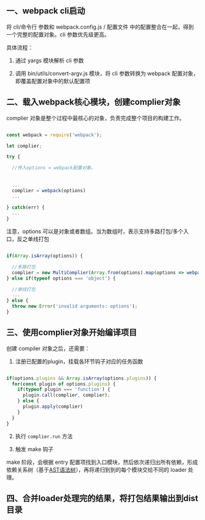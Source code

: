 
## 一、webpack cli启动

将 cli/命令行 参数和 webpack.config.js / 配置文件 中的配置整合在一起，得到一个完整的配置对象。cli 参数优先级更高。

具体流程：

1. 通过 yargs 模块解析 cli 参数

2. 调用 bin/utils/convert-argv.js 模块，将 cli 参数转换为 webpack 配置对象，即覆盖配置对象中的默认配置项


## 二、载入webpack核心模块，创建complier对象

complier 对象是整个过程中最核心的对象，负责完成整个项目的构建工作。

```javascript

const webpack = require('webpack');

let complier;

try {

  //传入options = webpack配置对象。
  
  
  ...
  complier = webpack(options)
  ...
  
} catch(err) {
  ...
}

```

注意，options 可以是对象或者数组。当为数组时，表示支持多路打包/多个入口，反之单线打包

```javascript

if(Array.isArray(options)) {

  //多路打包
  complier = new MultiComplier(Array.from(options).map(options => webpack(options)))
} else if(typeof options === 'object') {

  //单线打包
  ...
} else {
  throw new Error('invalid arguments: options');
}

```


## 三、使用complier对象开始编译项目

创建 compiler 对象之后，还需要：

1. 注册已配置的plugin，挂载各环节钩子对应的任务函数

```javascript

if(options.plugins && Array.isArray(options.plugins)) {
  for(const plugin of options.plugins) {
    if(typeof plugin === 'function') {
      plugin.call(complier, complier);
    } else {
      plugin.apply(complier)
    }
  }
}

```


2. 执行 `complier.run` 方法

3. 触发 make 钩子

make 阶段，会根据 entry 配置项找到入口模块，然后依次递归出所有依赖，形成依赖关系树（基于[AST语法树](https://github.com/hoanFir/blogs/blob/master/%E7%BC%96%E8%AF%91%E5%8E%9F%E7%90%86/%E6%9E%84%E9%80%A0AST%E6%8A%BD%E8%B1%A1%E8%AF%AD%E6%B3%95%E6%A0%91.md)），再将递归到到的每个模块交给不同的 loader 处理。

## 四、合并loader处理完的结果，将打包结果输出到dist目录

